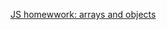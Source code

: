[JS homewwork: arrays and objects](https://grapefruitcompany.github.io/lesson_18_JS_arrays_objects/)
